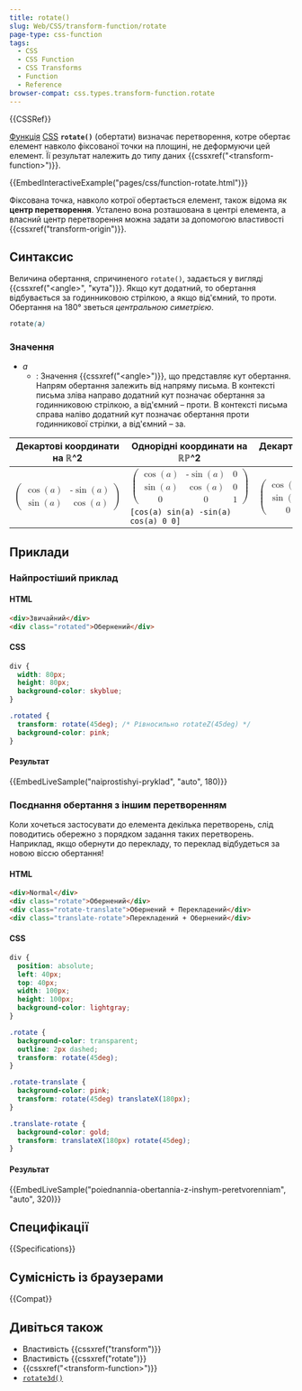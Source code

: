 ```yaml
---
title: rotate()
slug: Web/CSS/transform-function/rotate
page-type: css-function
tags:
  - CSS
  - CSS Function
  - CSS Transforms
  - Function
  - Reference
browser-compat: css.types.transform-function.rotate
---
```


{{CSSRef}}

[Функція](/uk/docs/Web/CSS/CSS_Functions) [CSS](/uk/docs/Web/CSS) **`rotate()`** (обертати) визначає перетворення, котре обертає елемент навколо фіксованої точки на площині, не деформуючи цей елемент. Її результат належить до типу даних {{cssxref("&lt;transform-function&gt;")}}.

{{EmbedInteractiveExample("pages/css/function-rotate.html")}}

Фіксована точка, навколо котрої обертається елемент, також відома як **центр перетворення**. Усталено вона розташована в центрі елемента, а власний центр перетворення можна задати за допомогою властивості {{cssxref("transform-origin")}}.

## Синтаксис

Величина обертання, спричиненого `rotate()`, задається у вигляді {{cssxref("&lt;angle&gt;", "кута")}}. Якщо кут додатний, то обертання відбувається за годинниковою стрілкою, а якщо від'ємний, то проти. Обертання на 180° зветься _центральною симетрією_.

```css
rotate(a)
```

### Значення

- _a_
  - : Значення {{cssxref("&lt;angle&gt;")}}, що представляє кут обертання. Напрям обертання залежить від напряму письма.
    В контексті письма зліва направо додатний кут позначає обертання за годинниковою стрілкою, а від'ємний – проти. В контексті письма справа наліво додатний кут позначає обертання проти годинникової стрілки, а від'ємний – за.

<table class="standard-table">
  <thead>
    <tr>
      <th scope="col">Декартові координати на ℝ^2</th>
      <th scope="col">Однорідні координати на ℝℙ^2</th>
      <th scope="col">Декартові координати на ℝ^3</th>
      <th scope="col">Однорідні координати на ℝℙ^3</th>
    </tr>
  </thead>
  <tbody>
    <tr>
      <td rowspan="2">
        <math
          ><mrow><mo>(</mo
            ><mtable
              ><mtr
                ><mtd
                  ><mo>cos</mo>
                  <mo>(</mo>
                  <mi>a</mi>
                  <mo>)</mo> </mtd
                ><mtd
                  ><mo>-</mo>
                  <mo>sin</mo>
                  <mo>(</mo>
                  <mi>a</mi>
                  <mo>)</mo>
                </mtd></mtr
              ><mtr
                ><mtd
                  ><mo>sin</mo>
                  <mo>(</mo>
                  <mi>a</mi>
                  <mo>)</mo> </mtd
                ><mtd
                  ><mo>cos</mo>
                  <mo>(</mo>
                  <mi>a</mi>
                  <mo>)</mo></mtd
                ></mtr
              ></mtable
            ><mo>)</mo></mrow
          ></math
        >
      </td>
      <td>
        <math
          ><mrow><mo>(</mo
            ><mtable
              ><mtr
                ><mtd
                  ><mo>cos</mo>
                  <mo>(</mo>
                  <mi>a</mi>
                  <mo>)</mo> </mtd
                ><mtd
                  ><mo>-</mo>
                  <mo>sin</mo>
                  <mo>(</mo>
                  <mi>a</mi>
                  <mo>)</mo> </mtd
                ><mtd><mn>0</mn> </mtd></mtr
              ><mtr
                ><mtd
                  ><mo>sin</mo>
                  <mo>(</mo>
                  <mi>a</mi>
                  <mo>)</mo> </mtd
                ><mtd
                  ><mo>cos</mo>
                  <mo>(</mo>
                  <mi>a</mi>
                  <mo>)</mo> </mtd
                ><mtd><mn>0</mn> </mtd></mtr
              ><mtr
                ><mtd><mn>0</mn> </mtd><mtd><mn>0</mn> </mtd
                ><mtd><mn>1</mn></mtd></mtr
              ></mtable
            ><mo>)</mo></mrow
          ></math
        >
      </td>
      <td rowspan="2">
        <math
          ><mrow><mo>(</mo
            ><mtable
              ><mtr
                ><mtd
                  ><mo>cos</mo>
                  <mo>(</mo>
                  <mi>a</mi>
                  <mo>)</mo> </mtd
                ><mtd
                  ><mo>-</mo>
                  <mo>sin</mo>
                  <mo>(</mo>
                  <mi>a</mi>
                  <mo>)</mo> </mtd
                ><mtd><mn>0</mn> </mtd></mtr
              ><mtr
                ><mtd
                  ><mo>sin</mo>
                  <mo>(</mo>
                  <mi>a</mi>
                  <mo>)</mo> </mtd
                ><mtd
                  ><mo>cos</mo>
                  <mo>(</mo>
                  <mi>a</mi>
                  <mo>)</mo> </mtd
                ><mtd><mn>0</mn> </mtd></mtr
              ><mtr
                ><mtd><mn>0</mn> </mtd><mtd><mn>0</mn> </mtd
                ><mtd><mn>1</mn></mtd></mtr
              ></mtable
            ><mo>)</mo></mrow
          ></math
        >
      </td>
      <td rowspan="2">
        <math
          ><mrow><mo>(</mo
            ><mtable
              ><mtr
                ><mtd
                  ><mo>cos</mo>
                  <mo>(</mo>
                  <mi>a</mi>
                  <mo>)</mo> </mtd
                ><mtd
                  ><mo>-</mo>
                  <mo>sin</mo>
                  <mo>(</mo>
                  <mi>a</mi>
                  <mo>)</mo> </mtd
                ><mtd><mn>0</mn> </mtd><mtd><mn>0</mn> </mtd></mtr
              ><mtr
                ><mtd
                  ><mo>sin</mo>
                  <mo>(</mo>
                  <mi>a</mi>
                  <mo>)</mo> </mtd
                ><mtd
                  ><mo>cos</mo>
                  <mo>(</mo>
                  <mi>a</mi>
                  <mo>)</mo> </mtd
                ><mtd><mn>0</mn> </mtd><mtd><mn>0</mn> </mtd></mtr
              ><mtr
                ><mtd><mn>0</mn> </mtd><mtd><mn>0</mn> </mtd
                ><mtd><mn>1</mn> </mtd><mtd><mn>0</mn> </mtd></mtr
              ><mtr
                ><mtd><mn>0</mn> </mtd><mtd><mn>0</mn> </mtd
                ><mtd><mn>0</mn> </mtd><mtd><mn>1</mn></mtd></mtr
              ></mtable
            ><mo>)</mo></mrow
          ></math
        >
      </td>
    </tr>
    <tr>
      <td><code>[cos(a) sin(a) -sin(a) cos(a) 0 0]</code></td>
    </tr>
  </tbody>
</table>

## Приклади

### Найпростіший приклад

#### HTML

```html
<div>Звичайний</div>
<div class="rotated">Обернений</div>
```

#### CSS

```css
div {
  width: 80px;
  height: 80px;
  background-color: skyblue;
}

.rotated {
  transform: rotate(45deg); /* Рівносильно rotateZ(45deg) */
  background-color: pink;
}
```

#### Результат

{{EmbedLiveSample("naiprostishyi-pryklad", "auto", 180)}}

### Поєднання обертання з іншим перетворенням

Коли хочеться застосувати до елемента декілька перетворень, слід поводитись обережно з порядком задання таких перетворень. Наприклад, якщо обернути до перекладу, то переклад відбудеться за новою віссю обертання!

#### HTML

```html
<div>Normal</div>
<div class="rotate">Обернений</div>
<div class="rotate-translate">Обернений + Перекладений</div>
<div class="translate-rotate">Перекладений + Обернений</div>
```

#### CSS

```css
div {
  position: absolute;
  left: 40px;
  top: 40px;
  width: 100px;
  height: 100px;
  background-color: lightgray;
}

.rotate {
  background-color: transparent;
  outline: 2px dashed;
  transform: rotate(45deg);
}

.rotate-translate {
  background-color: pink;
  transform: rotate(45deg) translateX(180px);
}

.translate-rotate {
  background-color: gold;
  transform: translateX(180px) rotate(45deg);
}
```

#### Результат

{{EmbedLiveSample("poiednannia-obertannia-z-inshym-peretvorenniam", "auto", 320)}}

## Специфікації

{{Specifications}}

## Сумісність із браузерами

{{Compat}}

## Дивіться також

- Властивість {{cssxref("transform")}}
- Властивість {{cssxref("rotate")}}
- {{cssxref("&lt;transform-function&gt;")}}
- [`rotate3d()`](/uk/docs/Web/CSS/transform-function/rotate3d)
